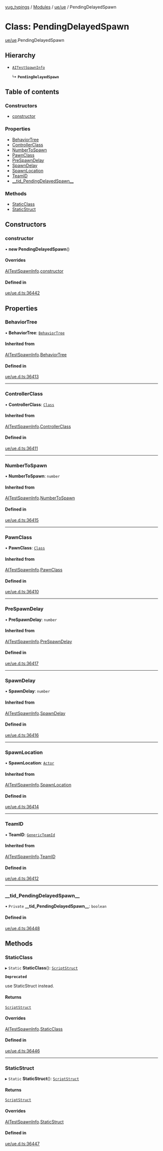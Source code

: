 [yug_typings](../README.md) / [Modules](../modules.md) / [ue/ue](../modules/ue_ue.md) / PendingDelayedSpawn

# Class: PendingDelayedSpawn

[ue/ue](../modules/ue_ue.md).PendingDelayedSpawn

## Hierarchy

- [`AITestSpawnInfo`](ue_ue.AITestSpawnInfo.md)

  ↳ **`PendingDelayedSpawn`**

## Table of contents

### Constructors

- [constructor](ue_ue.PendingDelayedSpawn.md#constructor)

### Properties

- [BehaviorTree](ue_ue.PendingDelayedSpawn.md#behaviortree)
- [ControllerClass](ue_ue.PendingDelayedSpawn.md#controllerclass)
- [NumberToSpawn](ue_ue.PendingDelayedSpawn.md#numbertospawn)
- [PawnClass](ue_ue.PendingDelayedSpawn.md#pawnclass)
- [PreSpawnDelay](ue_ue.PendingDelayedSpawn.md#prespawndelay)
- [SpawnDelay](ue_ue.PendingDelayedSpawn.md#spawndelay)
- [SpawnLocation](ue_ue.PendingDelayedSpawn.md#spawnlocation)
- [TeamID](ue_ue.PendingDelayedSpawn.md#teamid)
- [\_\_tid\_PendingDelayedSpawn\_\_](ue_ue.PendingDelayedSpawn.md#__tid_pendingdelayedspawn__)

### Methods

- [StaticClass](ue_ue.PendingDelayedSpawn.md#staticclass)
- [StaticStruct](ue_ue.PendingDelayedSpawn.md#staticstruct)

## Constructors

### constructor

• **new PendingDelayedSpawn**()

#### Overrides

[AITestSpawnInfo](ue_ue.AITestSpawnInfo.md).[constructor](ue_ue.AITestSpawnInfo.md#constructor)

#### Defined in

[ue/ue.d.ts:36442](https://github.com/YugMetaverse/yug_typings/blob/25cad34/ue/ue.d.ts#L36442)

## Properties

### BehaviorTree

• **BehaviorTree**: [`BehaviorTree`](ue_ue.BehaviorTree.md)

#### Inherited from

[AITestSpawnInfo](ue_ue.AITestSpawnInfo.md).[BehaviorTree](ue_ue.AITestSpawnInfo.md#behaviortree)

#### Defined in

[ue/ue.d.ts:36413](https://github.com/YugMetaverse/yug_typings/blob/25cad34/ue/ue.d.ts#L36413)

___

### ControllerClass

• **ControllerClass**: [`Class`](ue_ue.Class.md)

#### Inherited from

[AITestSpawnInfo](ue_ue.AITestSpawnInfo.md).[ControllerClass](ue_ue.AITestSpawnInfo.md#controllerclass)

#### Defined in

[ue/ue.d.ts:36411](https://github.com/YugMetaverse/yug_typings/blob/25cad34/ue/ue.d.ts#L36411)

___

### NumberToSpawn

• **NumberToSpawn**: `number`

#### Inherited from

[AITestSpawnInfo](ue_ue.AITestSpawnInfo.md).[NumberToSpawn](ue_ue.AITestSpawnInfo.md#numbertospawn)

#### Defined in

[ue/ue.d.ts:36415](https://github.com/YugMetaverse/yug_typings/blob/25cad34/ue/ue.d.ts#L36415)

___

### PawnClass

• **PawnClass**: [`Class`](ue_ue.Class.md)

#### Inherited from

[AITestSpawnInfo](ue_ue.AITestSpawnInfo.md).[PawnClass](ue_ue.AITestSpawnInfo.md#pawnclass)

#### Defined in

[ue/ue.d.ts:36410](https://github.com/YugMetaverse/yug_typings/blob/25cad34/ue/ue.d.ts#L36410)

___

### PreSpawnDelay

• **PreSpawnDelay**: `number`

#### Inherited from

[AITestSpawnInfo](ue_ue.AITestSpawnInfo.md).[PreSpawnDelay](ue_ue.AITestSpawnInfo.md#prespawndelay)

#### Defined in

[ue/ue.d.ts:36417](https://github.com/YugMetaverse/yug_typings/blob/25cad34/ue/ue.d.ts#L36417)

___

### SpawnDelay

• **SpawnDelay**: `number`

#### Inherited from

[AITestSpawnInfo](ue_ue.AITestSpawnInfo.md).[SpawnDelay](ue_ue.AITestSpawnInfo.md#spawndelay)

#### Defined in

[ue/ue.d.ts:36416](https://github.com/YugMetaverse/yug_typings/blob/25cad34/ue/ue.d.ts#L36416)

___

### SpawnLocation

• **SpawnLocation**: [`Actor`](ue_ue.Actor.md)

#### Inherited from

[AITestSpawnInfo](ue_ue.AITestSpawnInfo.md).[SpawnLocation](ue_ue.AITestSpawnInfo.md#spawnlocation)

#### Defined in

[ue/ue.d.ts:36414](https://github.com/YugMetaverse/yug_typings/blob/25cad34/ue/ue.d.ts#L36414)

___

### TeamID

• **TeamID**: [`GenericTeamId`](ue_ue.GenericTeamId.md)

#### Inherited from

[AITestSpawnInfo](ue_ue.AITestSpawnInfo.md).[TeamID](ue_ue.AITestSpawnInfo.md#teamid)

#### Defined in

[ue/ue.d.ts:36412](https://github.com/YugMetaverse/yug_typings/blob/25cad34/ue/ue.d.ts#L36412)

___

### \_\_tid\_PendingDelayedSpawn\_\_

• `Private` **\_\_tid\_PendingDelayedSpawn\_\_**: `boolean`

#### Defined in

[ue/ue.d.ts:36448](https://github.com/YugMetaverse/yug_typings/blob/25cad34/ue/ue.d.ts#L36448)

## Methods

### StaticClass

▸ `Static` **StaticClass**(): [`ScriptStruct`](ue_ue.ScriptStruct.md)

**`Deprecated`**

use StaticStruct instead.

#### Returns

[`ScriptStruct`](ue_ue.ScriptStruct.md)

#### Overrides

[AITestSpawnInfo](ue_ue.AITestSpawnInfo.md).[StaticClass](ue_ue.AITestSpawnInfo.md#staticclass)

#### Defined in

[ue/ue.d.ts:36446](https://github.com/YugMetaverse/yug_typings/blob/25cad34/ue/ue.d.ts#L36446)

___

### StaticStruct

▸ `Static` **StaticStruct**(): [`ScriptStruct`](ue_ue.ScriptStruct.md)

#### Returns

[`ScriptStruct`](ue_ue.ScriptStruct.md)

#### Overrides

[AITestSpawnInfo](ue_ue.AITestSpawnInfo.md).[StaticStruct](ue_ue.AITestSpawnInfo.md#staticstruct)

#### Defined in

[ue/ue.d.ts:36447](https://github.com/YugMetaverse/yug_typings/blob/25cad34/ue/ue.d.ts#L36447)
